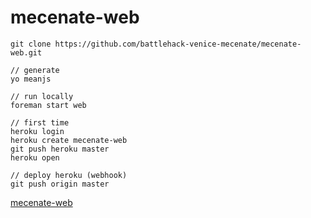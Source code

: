 # mecenate-web

```
git clone https://github.com/battlehack-venice-mecenate/mecenate-web.git

// generate
yo meanjs

// run locally
foreman start web

// first time
heroku login
heroku create mecenate-web
git push heroku master
heroku open

// deploy heroku (webhook)
git push origin master
```

[mecenate-web](https://mecenate-web.herokuapp.com/)
